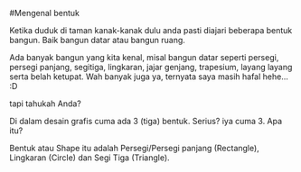#Mengenal bentuk

Ketika duduk di taman kanak-kanak dulu anda pasti diajari beberapa bentuk bangun. Baik bangun datar atau bangun ruang.

Ada banyak bangun yang kita kenal, misal bangun datar seperti persegi, persegi panjang, segitiga, lingkaran, jajar genjang, trapesium, layang layang serta belah ketupat. Wah banyak juga ya, ternyata saya masih hafal hehe... :D

tapi tahukah Anda?

Di dalam desain grafis cuma ada 3 (tiga) bentuk. Serius? iya cuma 3. Apa itu?

Bentuk atau Shape itu adalah Persegi/Persegi panjang (Rectangle), Lingkaran (Circle) dan Segi Tiga (Triangle).
